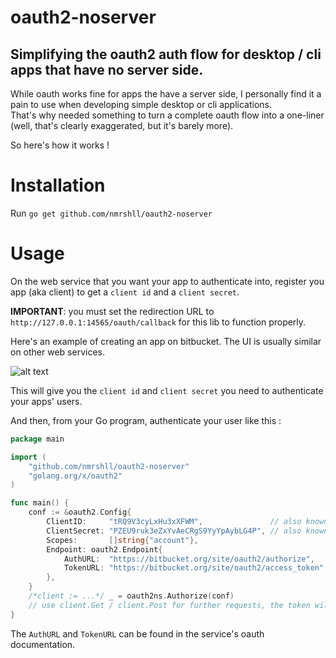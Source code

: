 # oauth2-noserver
## Simplifying the oauth2 auth flow for desktop / cli apps that have no server side.
While oauth works fine for apps the have a server side, I personally find it a pain to use when developing simple desktop or cli applications.  
That's why needed something to turn a complete oauth flow into a one-liner (well, that's clearly exaggerated, but it's barely more).  

So here's how it works !


# Installation

Run `go get github.com/nmrshll/oauth2-noserver`

# Usage

On the web service that you want your app to authenticate into, register you app (aka client) to get a `client id` and a `client secret`. 

**IMPORTANT**: you must set the redirection URL to `http://127.0.0.1:14565/oauth/callback` for this lib to function properly.  

Here's an example of creating an app on bitbucket. The UI is usually similar on other web services.  

![alt text](./.readme/creating-oauth-apps.png "app creation parameters")

This will give you the `client id` and `client secret` you need to authenticate your apps' users.



And then, from your Go program, authenticate your user like this :  

[embedmd]:# (./example/example.go)
```go
package main

import (
	"github.com/nmrshll/oauth2-noserver"
	"golang.org/x/oauth2"
)

func main() {
	conf := &oauth2.Config{
		ClientID:     "tRQ9V3cyLxHu3xXFWM",               // also known as slient key sometimes
		ClientSecret: "PZEU9ruk3eZxYvAeCRgS9YyYpAybLG4P", // also known as secret key
		Scopes:       []string{"account"},
		Endpoint: oauth2.Endpoint{
			AuthURL:  "https://bitbucket.org/site/oauth2/authorize",
			TokenURL: "https://bitbucket.org/site/oauth2/access_token",
		},
	}
	/*client := ...*/ _ = oauth2ns.Authorize(conf)
	// use client.Get / client.Post for further requests, the token will automatically be there
}
```

The `AuthURL` and `TokenURL` can be found in the service's oauth documentation.
